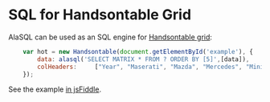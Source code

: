 # SQL for Handsontable Grid

AlaSQL can be used as an SQL engine for [Handsontable grid](http://handsontable.com):

```js
    var hot = new Handsontable(document.getElementById('example'), {
        data: alasql('SELECT MATRIX * FROM ? ORDER BY [5]',[data]),
        colHeaders:     ["Year", "Maserati", "Mazda", "Mercedes", "Mini", "Mitsubishi"],
    });
```

See the example [in jsFiddle](http://jsfiddle.net/agershun/4wy9b7fd/).

